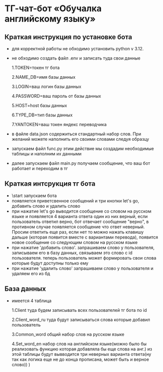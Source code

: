 # ТГ-чат-бот «Обучалка английскому языку»

## Краткая инструкция по установке бота

- для корректной работы не обходимо установить python v 3.12. 
- не обходимо создать файл .env и записать туда свои данные
  
  1.TOKEN=токен тг бота

  2.NAME_DB=имя базы данных

  3.LOGIN=ваш логин базы данных

  4.PASSWORD=ваш пароль от базы данных

  5.HOST=host базы данных

  6.TYPE_DB=тип базы данных

  7.YANTOKEN=ваш токен яндекс переводчика

- в файле data.json содержиться стандартный набор слов. При желаний можете наполнить его своими словами следуя образцу
- запускаем файл func.py этим действие мы создадим необходимые таблицы и наполним их данными
- далее запускаем файл main.py получаем сообщение, что ваш бот работает и переходим в тг

## Краткая интсрукция тг бота

- \start запускаем бота
- появляется приветсвенное сообщений и три кнопки let's go, добавить слово и удалить слово
- при нажатие let's go выводится сообщение со словом на русском языке и появляется 4 варианта ответа один из них верный,
  если пользователь ответил верно, бот отвечает сообщение "верно", в противном случае появляется сообщение что ответ неверный. Просим 
  ответить еще раз, если нет то можно нажать клавишу дальше (которая появится вместе с вариантами перевода), появится новое сообщение со следующим словом на русском языке
- при нажатие 'добавить слово'. запрашиваем слово у пользователя, записываем его в базу данных, связываем это слово с id пользователя.
  теперь пользователь может формировать свои слова которые будут доступны только ему
- при нажатие 'удалить слово' запрашиваем слово у пользователя и удаляем его из бд

## База данных
  
- имеется 4 таблица
  
  1.Client туда будем записывать всех пользователей тг бота по id
  
  2.Client_word_ru туда будут записываться слова которые добавил пользователь

  3.Common_word общий набор слов на русском языке

  4.Set_word_en набор слов на английском языке(можно было бы реализовать функцию которая добавляла бы еще слова на анг.) из этой таблицы будут вывводится три неверных варианта ответа(ну так как логика еще не до конца прописана, может быть и верное слово)) )